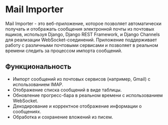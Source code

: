 # Mail Importer

Mail Importer - это веб-приложение, которое позволяет автоматически получать и отображать сообщения электронной почты из почтовых ящиков, используя Django, Django REST Framework, и Django Channels для реализации WebSocket-соединений. Приложение поддерживает работу с различными почтовыми сервисами и позволяет в реальном времени следить за процессом импорта сообщений.

## Функциональность

- Импорт сообщений из почтовых сервисов (например, Gmail) с использованием IMAP.
- Отображение списка сообщений в виде таблицы.
- Обновление прогресс-бара в реальном времени с использованием WebSocket.
- Декодирование и корректное отображение информации о сообщениях.
- Обработка и сохранение вложений из писем.

